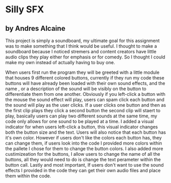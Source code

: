 # Silly SFX
## by Andres Alcaine



  This project is simply a soundboard, my ultimate goal for this assignment was to make something that I think would be useful. I thought to make a soundboard because I noticed stremers and content creators have little audio clips they play either for emphasis or for comedy. So I thought I could make my own instead of actually having to buy one. 

  When users first run the program they will be greeted with a little module that houses 9 different colored buttons, currently if they run my code these buttons will have already been loaded with their own sound effects, and the name , or a description of the sound will be visibly on the button to differentiate them from one another. Obviously if you left-click a button with the mouse the sound effect will play, users can spam click each button and the sound will play as the user clicks. If a user clicks one button and then as the first clip plays they click a second button  the second clip will staert to play, basically users can play two different sounds at the same time, my code only allows for one sound to be played at a time. I added a visual indicator for when users left-click a button, this visual indicator changes both the button size and the text. Users will also notice that each button has it's own color. However if users don't like the colors each button has, they can change them, if users look into the code I provided more colors within the pallete I chose for them to change the button colors. I also added more custimizeation for the buttons, I allow users to change the name of all the buttons, all they would need to do is change the text perameter within the button call. Lastly and most important, If users don't want to use the sound effects I provided in the code they can get their own audio files and place them within the code.

  
